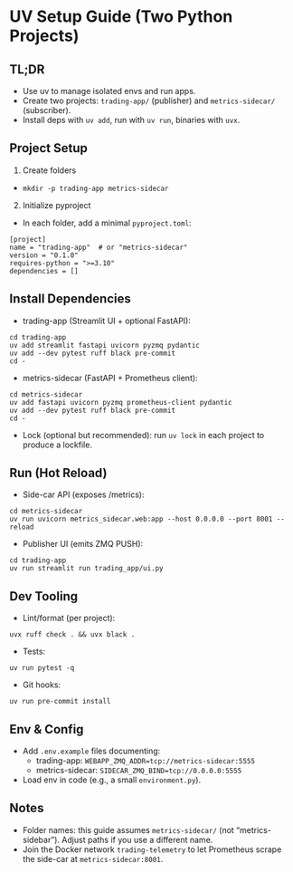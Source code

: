 # UV Setup Guide (Two Python Projects)

## TL;DR
- Use uv to manage isolated envs and run apps.
- Create two projects: `trading-app/` (publisher) and `metrics-sidecar/` (subscriber).
- Install deps with `uv add`, run with `uv run`, binaries with `uvx`.

## Project Setup
1) Create folders
- `mkdir -p trading-app metrics-sidecar`

2) Initialize pyproject
- In each folder, add a minimal `pyproject.toml`:
```
[project]
name = "trading-app"  # or "metrics-sidecar"
version = "0.1.0"
requires-python = ">=3.10"
dependencies = []
```

## Install Dependencies
- trading-app (Streamlit UI + optional FastAPI):
```
cd trading-app
uv add streamlit fastapi uvicorn pyzmq pydantic
uv add --dev pytest ruff black pre-commit
cd -
```
- metrics-sidecar (FastAPI + Prometheus client):
```
cd metrics-sidecar
uv add fastapi uvicorn pyzmq prometheus-client pydantic
uv add --dev pytest ruff black pre-commit
cd -
```
- Lock (optional but recommended): run `uv lock` in each project to produce a lockfile.

## Run (Hot Reload)
- Side-car API (exposes /metrics):
```
cd metrics-sidecar
uv run uvicorn metrics_sidecar.web:app --host 0.0.0.0 --port 8001 --reload
```
- Publisher UI (emits ZMQ PUSH):
```
cd trading-app
uv run streamlit run trading_app/ui.py
```

## Dev Tooling
- Lint/format (per project):
```
uvx ruff check . && uvx black .
```
- Tests:
```
uv run pytest -q
```
- Git hooks:
```
uv run pre-commit install
```

## Env & Config
- Add `.env.example` files documenting:
  - trading-app: `WEBAPP_ZMQ_ADDR=tcp://metrics-sidecar:5555`
  - metrics-sidecar: `SIDECAR_ZMQ_BIND=tcp://0.0.0.0:5555`
- Load env in code (e.g., a small `environment.py`).

## Notes
- Folder names: this guide assumes `metrics-sidecar/` (not “metrics-sidebar”). Adjust paths if you use a different name.
- Join the Docker network `trading-telemetry` to let Prometheus scrape the side-car at `metrics-sidecar:8001`.

